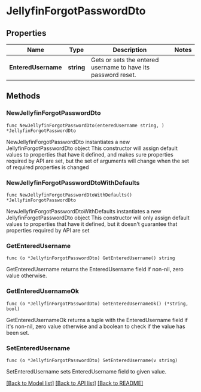 # JellyfinForgotPasswordDto

## Properties

Name | Type | Description | Notes
------------ | ------------- | ------------- | -------------
**EnteredUsername** | **string** | Gets or sets the entered username to have its password reset. | 

## Methods

### NewJellyfinForgotPasswordDto

`func NewJellyfinForgotPasswordDto(enteredUsername string, ) *JellyfinForgotPasswordDto`

NewJellyfinForgotPasswordDto instantiates a new JellyfinForgotPasswordDto object
This constructor will assign default values to properties that have it defined,
and makes sure properties required by API are set, but the set of arguments
will change when the set of required properties is changed

### NewJellyfinForgotPasswordDtoWithDefaults

`func NewJellyfinForgotPasswordDtoWithDefaults() *JellyfinForgotPasswordDto`

NewJellyfinForgotPasswordDtoWithDefaults instantiates a new JellyfinForgotPasswordDto object
This constructor will only assign default values to properties that have it defined,
but it doesn't guarantee that properties required by API are set

### GetEnteredUsername

`func (o *JellyfinForgotPasswordDto) GetEnteredUsername() string`

GetEnteredUsername returns the EnteredUsername field if non-nil, zero value otherwise.

### GetEnteredUsernameOk

`func (o *JellyfinForgotPasswordDto) GetEnteredUsernameOk() (*string, bool)`

GetEnteredUsernameOk returns a tuple with the EnteredUsername field if it's non-nil, zero value otherwise
and a boolean to check if the value has been set.

### SetEnteredUsername

`func (o *JellyfinForgotPasswordDto) SetEnteredUsername(v string)`

SetEnteredUsername sets EnteredUsername field to given value.



[[Back to Model list]](../README.md#documentation-for-models) [[Back to API list]](../README.md#documentation-for-api-endpoints) [[Back to README]](../README.md)


